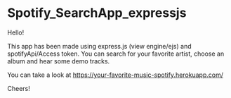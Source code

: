 # Spotify_SearchApp_expressjs

Hello!

This app has been made using express.js (view engine/ejs) and spotifyApi/Access token.
You can search for your favorite artist, choose an album and hear some demo tracks.

You can take a look at https://your-favorite-music-spotify.herokuapp.com/

Cheers!
